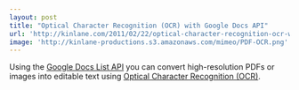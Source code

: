 ```yaml
---
layout: post
title: "Optical Character Recognition (OCR) with Google Docs API"
url: 'http://kinlane.com/2011/02/22/optical-character-recognition-ocr-with-google-docs-api/'
image: 'http://kinlane-productions.s3.amazonaws.com/mimeo/PDF-OCR.png'
---
```


Using the [Google Docs List API][1] you can convert high-resolution PDFs or images into editable text using [Optical Character Recognition (OCR)][2].

   [1]: http://code.google.com/apis/documents/
   [2]: http://en.wikipedia.org/wiki/Optical_character_recognition (Optical character recognition)
